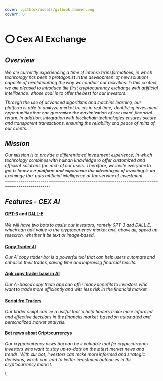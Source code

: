 ```yaml
---
cover: .gitbook/assets/gitbook banner.png
coverY: 0
---
```


# ⭕ Cex AI Exchange

## _Overview_

_We are currently experiencing a time of intense transformations, in which technology has been a protagonist in the development of new solutions capable of revolutionizing the way we conduct our activities. In this context, we are pleased to introduce the first cryptocurrency exchange with artificial intelligence, whose goal is to offer the best for our investors._

_Through the use of advanced algorithms and machine learning, our platform is able to analyze market trends in real time, identifying investment opportunities that can guarantee the maximization of our users' financial return. In addition, integration with blockchain technologies ensures secure and transparent transactions, ensuring the reliability and peace of mind of our clients._

## _Mission_

_Our mission is to provide a differentiated investment experience, in which technology combines with human knowledge to offer customized and efficient solutions for each of our users. Therefore, we invite everyone to get to know our platform and experience the advantages of investing in an exchange that puts artificial intelligence at the service of investment._\
_-----------------------------------------------------------------------------------------------------_

## _Features - CEX AI_

#### [GPT-3](features/bot-gpt3-ia.md) and [DALL-E ](features/dall-e-cex-ai.md)

_We will have two bots to assist our investors, namely GPT-3 and DALL-E, which can add value to the cryptocurrency market and, above all, speed up research, whether it be text or image-based._

#### [Copy Trader AI](./#copy-trader-ai)

_Our AI copy trader bot is a powerful tool that can help users automate and enhance their trades, saving time and improving financial results._

#### [Apk copy trader base in AI](./#apk-copy-trader-base-in-ai)

_Our AI-based copy trade app can offer many benefits to investors who want to trade more efficiently and with less risk in the financial market._

#### [Script fro Traders ](./#script-fro-traders)

_Our trader script can be a useful tool to help traders make more informed and effective decisions in the financial market, based on automated and personalized market analysis._

#### [Bot news about Criptocurrencys](./#bot-news-about-criptocurrencys)

_Our cryptocurrency news bot can be a valuable tool for cryptocurrency investors who want to stay up-to-date on the latest market news and trends. With our bot, investors can make more informed and strategic decisions, which can lead to better investment outcomes in the cryptocurrency market._

\
